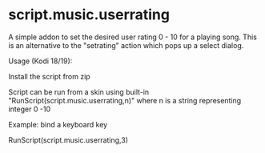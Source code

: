 # script.music.userrating

A simple addon to set the desired user rating 0 - 10 for a playing song.  This is an alternative to the "setrating" action which pops up a select dialog.

Usage (Kodi 18/19):

Install the script from zip

Script can be run from a skin using built-in "RunScript(script.music.userrating,n)" where n is a string representing integer 0 -10

Example:  bind a keyboard key

<visualisation>
	 <keyboard>
	     <numpadthree>RunScript(script.music.userrating,3)</numpadthree>
	 </keyboard>
</visualisation>

	 
